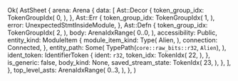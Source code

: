 Ok(
    AstSheet {
        arena: Arena {
            data: [
                Ast::Decor {
                    token_group_idx: TokenGroupIdx(
                        0,
                    ),
                },
                Ast::Err {
                    token_group_idx: TokenGroupIdx(
                        1,
                    ),
                    error: UnexpectedStmtInsideModule,
                },
                Ast::Defn {
                    token_group_idx: TokenGroupIdx(
                        2,
                    ),
                    body: ArenaIdxRange(
                        0..0,
                    ),
                    accessibility: Public,
                    entity_kind: ModuleItem {
                        module_item_kind: Type(
                            Alien,
                        ),
                        connection: Connected,
                    },
                    entity_path: Some(
                        TypePath(`core::raw_bits::r32`, `Alien`),
                    ),
                    ident_token: IdentifierToken {
                        ident: `r32`,
                        token_idx: TokenIdx(
                            22,
                        ),
                    },
                    is_generic: false,
                    body_kind: None,
                    saved_stream_state: TokenIdx(
                        23,
                    ),
                },
            ],
        },
        top_level_asts: ArenaIdxRange(
            0..3,
        ),
    },
)